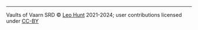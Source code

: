 ----
Vaults of Vaarn SRD © [Leo Hunt](https://graculusdroog.itch.io/) 2021-2024; user contributions
licensed under [CC-BY](https://creativecommons.org/licenses/by/4.0/)
